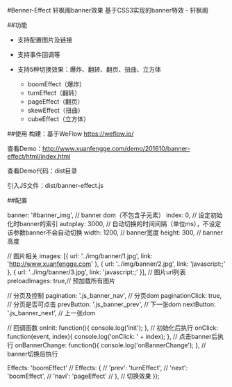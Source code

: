 #Benner-Effect 轩枫阁banner效果
基于CSS3实现的banner特效 - 轩枫阁

##功能
- 支持配置图片及链接
- 支持事件回调等
- 支持5种切换效果：爆炸、翻转、翻页、扭曲、立方体

	- boomEffect（爆炸）
	- turnEffect（翻转）
	- pageEffect（翻页）
	- skewEffect（扭曲）
	- cubeEffect（立方体）



##使用
构建：基于WeFlow https://weflow.io/

查看Demo：http://www.xuanfengge.com/demo/201610/banner-effect/html/index.html

查看Demo代码：dist目录

引入JS文件：dist/banner-effect.js



##配置

banner: '#banner_img',       // banner dom（不包含子元素）
index: 0,           // 设定初始化时banner的索引
autoplay: 3000,     // 自动切换的时间间隔（单位ms），不设定该参数banner不会自动切换
width: 1200,        // banner宽度
height: 300,        // banner高度

// 图片相关
images: [{
	url: '../img/banner/1.jpg',
	link: 'http://www.xuanfengge.com'
}, {
	url: '../img/banner/2.jpg',
	link: 'javascript:;'
}, {
	url: '../img/banner/3.jpg',
	link: 'javascript:;'
}],         // 图片url列表
preloadImages: true,// 预加载所有图片

// 分页及控制
pagination: '.js_banner_nav',     // 分页dom
paginationClick: true,  // 分页是否可点击
prevButton: '.js_banner_prev',     // 下一张dom
nextButton: '.js_banner_next',     // 上一张dom

// 回调函数
onInit: function(){
	console.log('init');
},     // 初始化后执行
onClick: function(event, index){
	console.log('onClick: ' + index);
},    // 点击banner后执行
onBannerChange: function(){
	console.log('onBannerChange');
},  // banner切换后执行

Effects: 'boomEffect'
// Effects: {
// 	'prev': 'turnEffect',
// 	'next': 'boomEffect',
// 	'navi': 'pageEffect'
// },        // 切换效果
});
